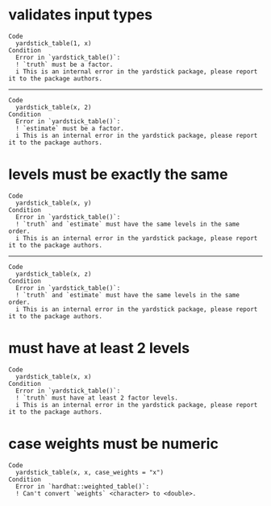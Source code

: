 # validates input types

    Code
      yardstick_table(1, x)
    Condition
      Error in `yardstick_table()`:
      ! `truth` must be a factor.
      i This is an internal error in the yardstick package, please report it to the package authors.

---

    Code
      yardstick_table(x, 2)
    Condition
      Error in `yardstick_table()`:
      ! `estimate` must be a factor.
      i This is an internal error in the yardstick package, please report it to the package authors.

# levels must be exactly the same

    Code
      yardstick_table(x, y)
    Condition
      Error in `yardstick_table()`:
      ! `truth` and `estimate` must have the same levels in the same order.
      i This is an internal error in the yardstick package, please report it to the package authors.

---

    Code
      yardstick_table(x, z)
    Condition
      Error in `yardstick_table()`:
      ! `truth` and `estimate` must have the same levels in the same order.
      i This is an internal error in the yardstick package, please report it to the package authors.

# must have at least 2 levels

    Code
      yardstick_table(x, x)
    Condition
      Error in `yardstick_table()`:
      ! `truth` must have at least 2 factor levels.
      i This is an internal error in the yardstick package, please report it to the package authors.

# case weights must be numeric

    Code
      yardstick_table(x, x, case_weights = "x")
    Condition
      Error in `hardhat::weighted_table()`:
      ! Can't convert `weights` <character> to <double>.

